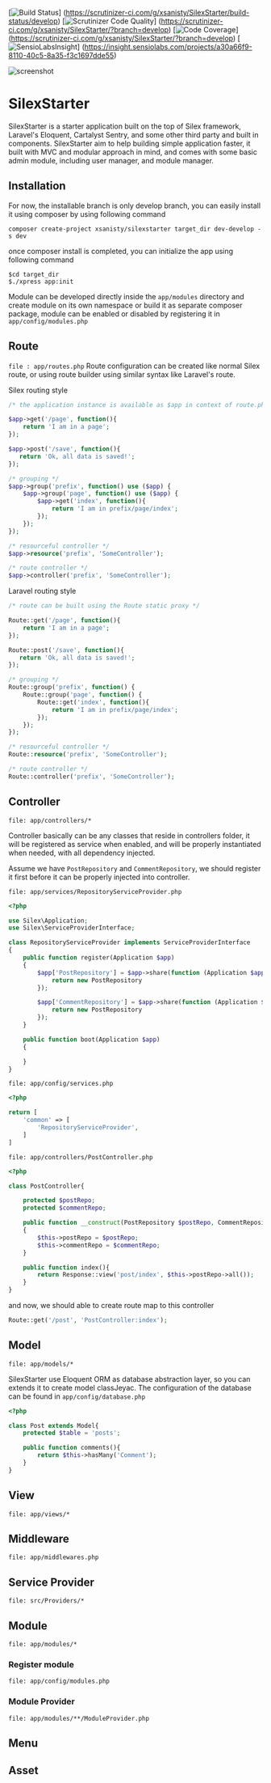 [![Build Status](https://scrutinizer-ci.com/g/xsanisty/SilexStarter/badges/build.png?b=develop)]
(https://scrutinizer-ci.com/g/xsanisty/SilexStarter/build-status/develop)
[![Scrutinizer Code Quality](https://scrutinizer-ci.com/g/xsanisty/SilexStarter/badges/quality-score.png?b=develop)]
(https://scrutinizer-ci.com/g/xsanisty/SilexStarter/?branch=develop)
[![Code Coverage](https://scrutinizer-ci.com/g/xsanisty/SilexStarter/badges/coverage.png?b=develop)]
(https://scrutinizer-ci.com/g/xsanisty/SilexStarter/?branch=develop)
[![SensioLabsInsight](https://insight.sensiolabs.com/projects/a30a66f9-8110-40c5-8a35-f3c1697dde55/mini.png)]
(https://insight.sensiolabs.com/projects/a30a66f9-8110-40c5-8a35-f3c1697dde55)

![screenshot](https://github.com/xsanisty/SilexStarter/blob/develop/screenshot.png)


# SilexStarter

SilexStarter is a starter application built on the top of Silex framework, Laravel's Eloquent, Cartalyst Sentry,
and some other third party and built in components.
SilexStarter aim to help building simple application faster, it built with MVC and modular approach in mind,
and comes with some basic admin module, including user manager, and module manager.

## Installation
For now, the installable branch is only develop branch, you can easily install it using composer by using following command

```
composer create-project xsanisty/silexstarter target_dir dev-develop -s dev
```

once composer install is completed, you can initialize the app using following command
```
$cd target_dir
$./xpress app:init
```

Module can be developed directly inside the ```app/modules``` directory and create module on its own namespace
or build it as separate composer package, module can be enabled or disabled by registering it in ```app/config/modules.php```

## Route
```file : app/routes.php```
Route configuration can be created like normal Silex route, or using route builder using similar syntax like Laravel's route.

Silex routing style
```php
/* the application instance is available as $app in context of route.php */

$app->get('/page', function(){
    return 'I am in a page';
});

$app->post('/save', function(){
   return 'Ok, all data is saved!';
});

/* grouping */
$app->group('prefix', function() use ($app) {
    $app->group('page', function() use ($app) {
        $app->get('index', function(){
            return 'I am in prefix/page/index';
        });
    });
});

/* resourceful controller */
$app->resource('prefix', 'SomeController');

/* route controller */
$app->controller('prefix', 'SomeController');

```

Laravel routing style
```php
/* route can be built using the Route static proxy */

Route::get('/page', function(){
    return 'I am in a page';
});

Route::post('/save', function(){
   return 'Ok, all data is saved!';
});

/* grouping */
Route::group('prefix', function() {
    Route::group('page', function() {
        Route::get('index', function(){
            return 'I am in prefix/page/index';
        });
    });
});

/* resourceful controller */
Route::resource('prefix', 'SomeController');

/* route controller */
Route::controller('prefix', 'SomeController');
```

## Controller
```file: app/controllers/*```

Controller basically can be any classes that reside in controllers folder, it will be registered as service
when enabled, and will be properly instantiated when needed, with all dependency injected.

Assume we have ```PostRepository``` and ```CommentRepository```, we should register it first before it can be
properly injected into controller.

```file: app/services/RepositoryServiceProvider.php```

```php
<?php

use Silex\Application;
use Silex\ServiceProviderInterface;

class RepositoryServiceProvider implements ServiceProviderInterface
{
    public function register(Application $app)
    {
        $app['PostRepository'] = $app->share(function (Application $app) {
            return new PostRepository
        });

        $app['CommentRepository'] = $app->share(function (Application $app) {
            return new PostRepository
        });
    }

    public function boot(Application $app)
    {

    }
}
```

```file: app/config/services.php```
```php
<?php

return [
    'common' => [
        'RepositoryServiceProvider',
    ]
]
```

```file: app/controllers/PostController.php```
```php
<?php

class PostController{

    protected $postRepo;
    protected $commentRepo;

    public function __construct(PostRepository $postRepo, CommentRepository $commentRepo)
    {
        $this->postRepo = $postRepo;
        $this->commentRepo = $commentRepo;
    }

    public function index(){
        return Response::view('post/index', $this->postRepo->all());
    }
}
```

and now, we should able to create route map to this controller

```php
Route::get('/post', 'PostController:index');
```

## Model
```file: app/models/*```

SilexStarter use Eloquent ORM as database abstraction layer, so you can extends it to create model classJeyac.
The configuration of the database can be found in ```app/config/database.php```

```php
<?php

class Post extends Model{
    protected $table = 'posts';

    public function comments(){
        return $this->hasMany('Comment');
    }
}
```

## View
```file: app/views/*```

## Middleware
```file: app/middlewares.php```

## Service Provider
```file: src/Providers/*```

## Module
```file: app/modules/*```

### Register module
```file: app/config/modules.php```

### Module Provider
```file: app/modules/**/ModuleProvider.php```

## Menu

## Asset

